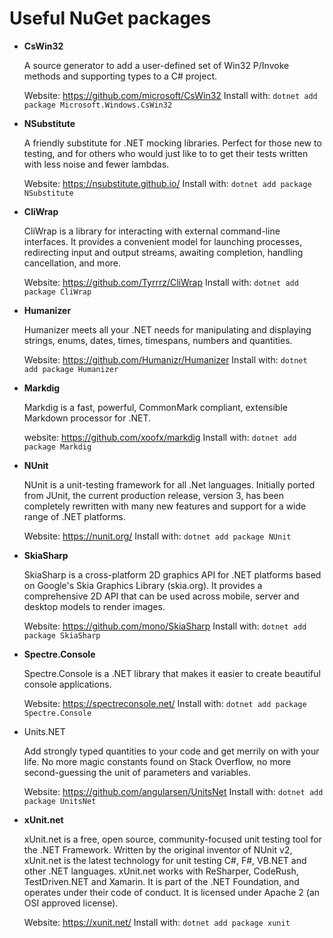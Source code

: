 # Useful NuGet packages

* **CsWin32**

    A source generator to add a user-defined set of Win32 P/Invoke methods and supporting types to a C# project.
	
	Website: https://github.com/microsoft/CsWin32
	Install with: `dotnet add package Microsoft.Windows.CsWin32`


* **NSubstitute**
	
	A friendly substitute for .NET mocking libraries. Perfect for those new to testing, and for others who would just like to to get their tests written with less noise and fewer lambdas.
	
	Website: https://nsubstitute.github.io/
	Install with: `dotnet add package NSubstitute`

* **CliWrap**

	CliWrap is a library for interacting with external command-line interfaces. It provides a convenient model for launching processes, redirecting input and output streams, awaiting completion, handling cancellation, and more.
	
	Website: https://github.com/Tyrrrz/CliWrap
	Install with: `dotnet add package CliWrap`
	
* **Humanizer**

	Humanizer meets all your .NET needs for manipulating and displaying strings, enums, dates, times, timespans, numbers and quantities.
	
	Website: https://github.com/Humanizr/Humanizer
	Install with: `dotnet add package Humanizer`
	
* **Markdig**

	Markdig is a fast, powerful, CommonMark compliant, extensible Markdown processor for .NET.
	
	website: https://github.com/xoofx/markdig
	Install with: `dotnet add package Markdig`

* **NUnit**
	
	NUnit is a unit-testing framework for all .Net languages. Initially ported from JUnit, the current production release, version 3, has been completely rewritten with many new features and support for a wide range of .NET platforms.
	
	Website: https://nunit.org/
	Install with: `dotnet add package NUnit`
	
* **SkiaSharp**

	SkiaSharp is a cross-platform 2D graphics API for .NET platforms based on Google's Skia Graphics Library (skia.org). It provides a comprehensive 2D API that can be used across mobile, server and desktop models to render images.

	Website: https://github.com/mono/SkiaSharp
	Install with: `dotnet add package SkiaSharp`
	
* **Spectre.Console**

	Spectre.Console is a .NET library that makes it easier to create beautiful console applications.
	
	Website: https://spectreconsole.net/
	Install with: `dotnet add package Spectre.Console`
	
* Units.NET

	Add strongly typed quantities to your code and get merrily on with your life. No more magic constants found on Stack Overflow, no more second-guessing the unit of parameters and variables.
	
	Website: https://github.com/angularsen/UnitsNet
	Install with: `dotnet add package UnitsNet`
	
* **xUnit.net**

	xUnit.net is a free, open source, community-focused unit testing tool for the .NET Framework. Written by the original inventor of NUnit v2, xUnit.net is the latest technology for unit testing C#, F#, VB.NET and other .NET languages. xUnit.net works with ReSharper, CodeRush, TestDriven.NET and Xamarin. It is part of the .NET Foundation, and operates under their code of conduct. It is licensed under Apache 2 (an OSI approved license). 
	
	Website: https://xunit.net/
	Install with: `dotnet add package xunit`

